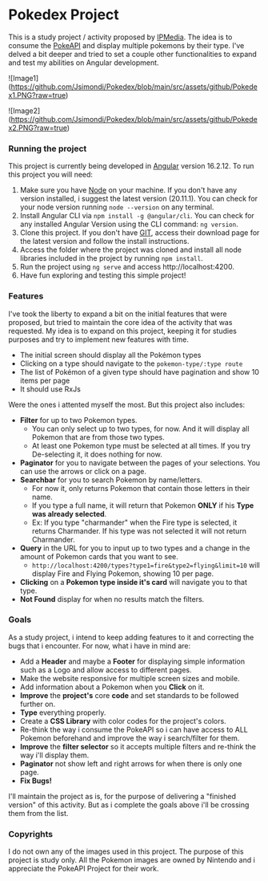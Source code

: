 # Pokedex Project
This is a study project / activity proposed by [IPMedia](https://ipmedia.com.br). The idea is to consume the [PokeAPI](https://pokeapi.co) and display multiple pokemons by their type. I've delved a bit deeper and tried to set a couple other functionalities to expand and test my abilities on Angular development.

![Image1] (https://github.com/Jsimondi/Pokedex/blob/main/src/assets/github/Pokedex1.PNG?raw=true)

![Image2] (https://github.com/Jsimondi/Pokedex/blob/main/src/assets/github/Pokedex2.PNG?raw=true)


### Running the project
This project is currently being developed in [Angular](https://angular.io) version 16.2.12.
To run this project you will need:
1. Make sure you have [Node](https://nodejs.org/en) on your machine. If you don't have any version installed, i suggest the latest version (20.11.1). You can check for your node version running ```node --version``` on any terminal.
2. Install Angular CLI via ```npm install -g @angular/cli```. You can check for any installed Angular Version using the CLI command: ```ng version```.
3. Clone this project. If you don't have [GIT](https://git-scm.com), access their download page for the latest version and follow the install instructions.
4. Access the folder where the project was cloned and install all node libraries included in the project by running ```npm install```.
5. Run the project using ```ng serve``` and access http://localhost:4200.
6. Have fun exploring and testing this simple project!

### Features
I've took the liberty to expand a bit on the initial features that were proposed, but tried to maintain the core idea of the activity that was requested. My idea is to expand on this project, keeping it for studies purposes and try to implement new features with time.
- The initial screen should display all the Pokémon types
- Clicking on a type should navigate to the ```pokemon-type/:type route```
- The list of Pokémon of a given type should have pagination and show 10 items per page
- It should use RxJs

Were the ones i attented myself the most. But this project also includes:
- **Filter** for up to two Pokemon types.
    - You can only select up to two types, for now. And it will display all Pokemon that are from those two types.
    - At least one Pokemon type must be selected at all times. If you try De-selecting it, it does nothing for now.
- **Paginator** for you to navigate between the pages of your selections. You can use the arrows or click on a page.
- **Searchbar** for you to search Pokemon by name/letters.
    - For now it, only returns Pokemon that contain those letters in their name.
    - If you type a full name, it will return that Pokemon **ONLY** if his **Type was already selected**.
    - Ex: If you type "charmander" when the Fire type is selected, it returns Charmander. If his type was not selected it will not return Charmander.
- **Query** in the URL for you to input up to two types and a change in the amount of Pokemon cards that you want to see.
    - ```http://localhost:4200/types?type1=fire&type2=flying&limit=10``` will display Fire and Flying Pokemon, showing 10 per page.
- **Clicking** on a **Pokemon type inside it's card** will navigate you to that type.
- **Not Found** display for when no results match the filters.

### Goals
As a study project, i intend to keep adding features to it and correcting the bugs that i encounter. For now, what i have in mind are:
- Add a **Header** and maybe a **Footer** for displaying simple information such as a Logo and allow access to different pages.
- Make the website responsive for multiple screen sizes and mobile.
- Add information about a Pokemon when you **Click** on it.
- **Improve** the **project's** core **code** and set standards to be followed further on.
- **Type** everything properly.
- Create a **CSS Library** with color codes for the project's colors.
- Re-think the way i consume the PokeAPI so i can have access to ALL Pokemon beforehand and improve the way i search/filter for them.
- **Improve** the **filter selector** so it accepts multiple filters and re-think the way i'll display them.
- **Paginator** not show left and right arrows for when there is only one page.
- **Fix Bugs!**

I'll maintain the project as is, for the purpose of delivering a "finished version" of this activity. But as i complete the goals above i'll be crossing them from the list.

### Copyrights
I do not own any of the images used in this project. The purpose of this project is study only. All the Pokemon images are owned by Nintendo and i appreciate the PokeAPI Project for their work.